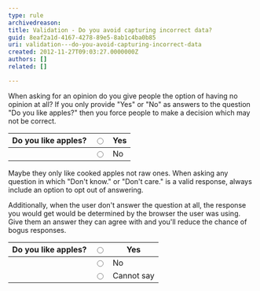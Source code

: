 ```yaml
---
type: rule
archivedreason: 
title: Validation - Do you avoid capturing incorrect data?
guid: 8eaf2a1d-4167-4278-89e5-8ab1c4ba0b85
uri: validation---do-you-avoid-capturing-incorrect-data
created: 2012-11-27T09:03:27.0000000Z
authors: []
related: []

---
```


When asking for an opinion do you give people the option of having no opinion at all? If you only provide "Yes" or "No" as answers to the question "Do you like apples?" then you force people to make a decision which may not be correct.

<!--endintro-->


| Do you like apples? | <input type="radio">  | Yes |
| --- | --- | --- |
| | <input type="radio">  | No |


Maybe they only like cooked apples not raw ones. When asking any question in which "Don't know." or "Don't care." is a valid response, always include an option to opt out of answering.

Additionally, when the user don't answer the question at all, the response you would get would be determined by the browser the user was using. Give them an answer they can agree with and you'll reduce the chance of bogus responses.


| Do you like apples? | <input type="radio">  | Yes |
| --- | --- | --- |
| | <input type="radio">  | No |
| | <input type="radio">  | Cannot say |
